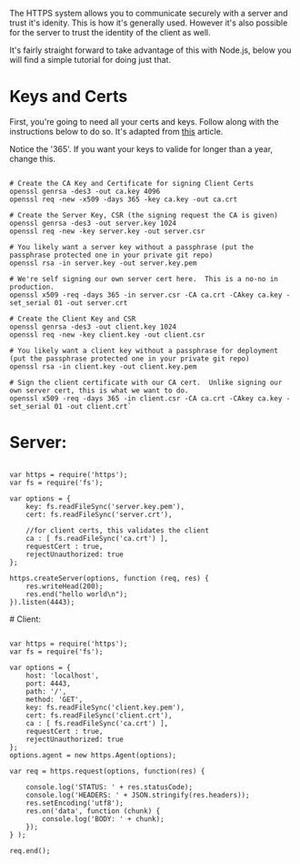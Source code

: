 The HTTPS system allows you to communicate securely with a server and trust it's idenity. This is how it's generally used. However it's also possible for the server to trust the identity of the client as well. 

It's fairly straight forward to take advantage of this with Node.js, below you will find a simple tutorial for doing just that.

# Keys and Certs

First, you're going to need all your certs and keys. Follow along with the instructions below to do so. It's adapted from [this](http://blog.nategood.com/client-side-certificate-authentication-in-ngi) article. 

Notice the '365'. If you want your keys to valide for longer than a year, change this. 

<pre><code>
# Create the CA Key and Certificate for signing Client Certs
openssl genrsa -des3 -out ca.key 4096
openssl req -new -x509 -days 365 -key ca.key -out ca.crt

# Create the Server Key, CSR (the signing request the CA is given)
openssl genrsa -des3 -out server.key 1024
openssl req -new -key server.key -out server.csr

# You likely want a server key without a passphrase (put the passphrase protected one in your private git repo)
openssl rsa -in server.key -out server.key.pem 

# We're self signing our own server cert here.  This is a no-no in production.
openssl x509 -req -days 365 -in server.csr -CA ca.crt -CAkey ca.key -set_serial 01 -out server.crt

# Create the Client Key and CSR
openssl genrsa -des3 -out client.key 1024
openssl req -new -key client.key -out client.csr

# You likely want a client key without a passphrase for deployment (put the passphrase protected one in your private git repo)
openssl rsa -in client.key -out client.key.pem 

# Sign the client certificate with our CA cert.  Unlike signing our own server cert, this is what we want to do.
openssl x509 -req -days 365 -in client.csr -CA ca.crt -CAkey ca.key -set_serial 01 -out client.crt`
</code></pre>

<p></p>

# Server:

<pre><code>
var https = require('https');
var fs = require('fs');

var options = {
    key: fs.readFileSync('server.key.pem'),
    cert: fs.readFileSync('server.crt'),

    //for client certs, this validates the client                                                                                                                                                           
    ca : [ fs.readFileSync('ca.crt') ],
    requestCert : true,
    rejectUnauthorized: true
};

https.createServer(options, function (req, res) {
    res.writeHead(200);
    res.end("hello world\n");
}).listen(4443);
</code></pre>

<p></p>
# Client:

<pre><code>
var https = require('https');
var fs = require('fs');

var options = {
    host: 'localhost',
    port: 4443,
    path: '/',
    method: 'GET',
    key: fs.readFileSync('client.key.pem'),
    cert: fs.readFileSync('client.crt'),
    ca : [ fs.readFileSync('ca.crt') ],
    requestCert : true,
    rejectUnauthorized: true
};
options.agent = new https.Agent(options);

var req = https.request(options, function(res) {

    console.log('STATUS: ' + res.statusCode);
    console.log('HEADERS: ' + JSON.stringify(res.headers));
    res.setEncoding('utf8');
    res.on('data', function (chunk) {
        console.log('BODY: ' + chunk);
    });
} );

req.end();
</code></pre>
<P>

